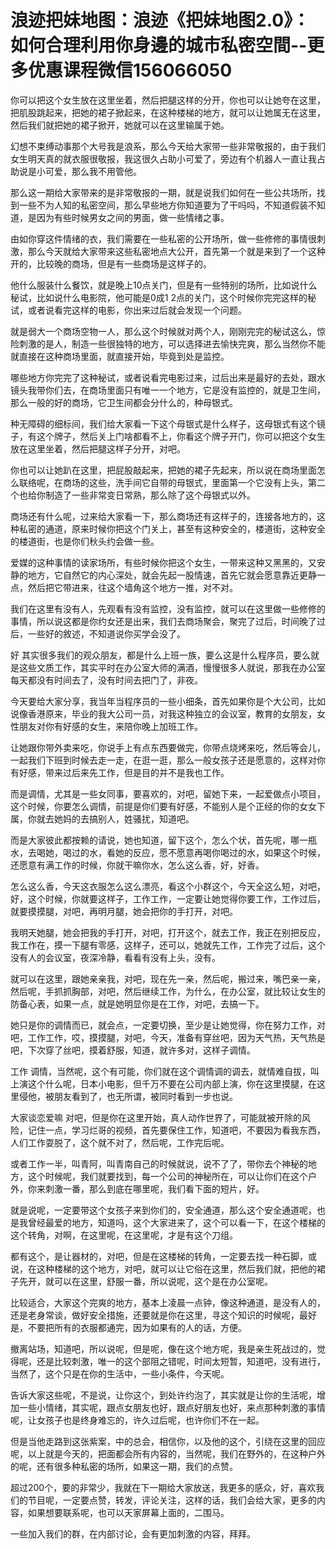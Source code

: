# 浪迹把妹地图：浪迹《把妹地图2.0》：如何合理利用你身邊的城市私密空間​--更多优惠课程微信156066050

你可以把这个女生放在这里坐着，然后把腿这样的分开，你也可以让她夸在这里，把肌股跳起来，把她的裙子掀起来，在这种楼梯的地方，就可以让她属无在这里，然后我们就把她的裙子掀开，她就可以在这里输属于她。

幻想不束缚动事那个大号我是浪系，那么今天给大家带一些非常敬报的，由于我们女生明天真的就衣服很敬报，我这很久占助小可爱了，旁边有个机器人一直让我占助说是小可爱，那么我不用管他。

那么这一期给大家带来的是非常敬报的一期，就是说我们如何在一些公共场所，找到一些不为人知的私密空间，那么早些地方你知道要为了干吗吗，不知道假装不知道，是因为有些时候男女之间的男面，做一些情绪之事。

由如你穿这件情绪的衣，我们需要在一些私密的公开场所，做一些修修的事情很刺激，那么今天就给大家带来这些私密地点大公开，首先第一个就是来到了一个这种开的，比较晚的商场，但是有一些商场是这样子的。

他什么服装什么餐饮，就是晚上10点关门，但是有一些特别的场所，比如说什么秘试，比如说什么电影院，他可能是0成1 2点的关门，这个时候你完完这样的秘试，或者说看完这样的电影，你出来过后就会发现一个问题。

就是弱大一个商场空物一人，那么这个时候就对两个人，刚刚完完的秘试这么，惊险刺激的是人，制造一些很独特的地方，可以选择进去愉快完爽，那么当然你不能就直接在这种商场里面，就直接开始，毕竟到处是监控。

哪些地方你完完了这种秘试，或者说看完电影过来，过后出来是最好的去处，跟水镜头我带你们去，在商场里面只有唯一一个地方，它是没有监控的，就是卫生间，那么一般的好的商场，它卫生间都会分什么的，种母银式。

种无障碍的细标间，我们给大家看一下这个母银式是什么样子，这母银式有这个镜子，有这个牌子，然后关上门啥都看不上，你看这个牌子开门，你可以把这个女生放在这里坐着，然后把腿这样子分开，对吧。

你也可以让她趴在这里，把屁股敲起来，把她的裙子先起来，所以说在商场里面怎么联络呢，在商场的这些，洗手间它自带的母银式，里面第一个它没有上头，第二个也给你制造了一些非常变日常熟，那么除了这个母银式以外。

商场还有什么呢，过来给大家看一下，那么商场还有这样子的，连接各地方的，这种私密的通道，原来时候你把这个门关上，甚至有这种安全的，楼道街，这种安全的楼道街，也是你们秋头约会做一些。

爱媒的这种事情的读家场所，有些时候你把这个女生，一带来这种又黑黑的，又安静的地方，它自然它的内心深处，就会先起一股情速，首先它就会愿意靠近更静一点，然后把它带进来，往这个墙角这个地方一推，对不对。

我们在这里有没有人，先观看有没有监控，没有监控，就可以在这里做一些修修的事情，所以说这都是你约女还是出来，我们去商场聚会，聚完了过后，时间晚了过后，一些好的敘述，不知道说你买学会没了。

好 其实很多我们的观众朋友，都是什么上班一族，要么这是什么程序员，要么就是这些文质工作，其实平时在办公室大师的满酒，慢慢很多人就说，那我在办公室每天都没有时间去了，没有时间去把门了，非夜。

今天要给大家分享，我当年当程序员的一些小细条，首先如果你是个大公司，比如说像香港原来，毕业的我大公司一员，对我这种独立的会议室，教育的女朋友，女性朋友对你有好感的女生，来陪你晚上加班工作。

让她跟你带外卖来吃，你说手上有点东西要做完，你带点烧烤来吃，然后等会儿，一起我们下班到时候去走一走，在逛一逛，那么一般女孩子还是愿意的，这样对你有好感，带来过后来先工作，但是目的并不是我也工作。

而是调情，尤其是一些女同事，要喜欢的，对吧，留她下来，一起爱做点小项目，这个时候，你要怎么调情，前提是你们要有好感，不能别人是个正经的你的女女下属，你就去她妈的去搞别人，姓骚扰，知道吧。

而是大家彼此都按赖的请说，她也知道，留下这个，怎么个状，首先呢，哪一瓶水，去喝她，喝过的水，看她的反应，愿不愿意再喝你喝过的水，如果这个时候，还愿意有满工作的时候，你就干嘛你水，怎么这么香，好，好香。

怎么这么香，今天这衣服怎么这么漂亮，看这个小群这个，今天全这么短，对吧，好，这个时候，你就要这样子，工作工作，一定要让她觉得你要工作，工作过后，就要摸摸腿，对吧，再明月腿，她会把你的手打开，对吧。

我明天她腿，她会把我的手打开，对吧，打开这个，就去工作，我正在别把反应，我工作在，摸一下腿有零感，这样子，还可以，她就先工作，工作完了过后，这个没有人的会议室，夜深冷静，看看有没有上头，没有。

就可以在这里，跟她亲亲我，对吧，现在先一亲，然后呢，搬过来，嘴巴亲一亲，然后呢，手抓抓胸部，对吧，然后继续工作，为什么，在办公室，就比较让女生的防备心表，如果一点，就是她明显你是在工作，对吧，去搞一下。

她只是你的调情而已，就会点，一定要切换，至少是让她觉得，你在努力工作，对吧，工作工作，哎，摸摸腿，对吧，今天，准备有穿丝吧，因为天气热，天气热是吧，下次穿了丝吧，摸着舒服，知道，就许多对，这样子调情。

工作 调情，当然呢，这个有可能，你们就在这个调情调的调去，就情难自拔，叫上演这个什么呢，日本小电影，但千万不要在公司内部上演，你在这里摸腿，在这里侵他，被朋友看到了，也无所谓，被同时看到一步也说。

大家谈恋爱嘛 对吧，但是你在这里开始，真人动作世界了，可能就被开除的风险，记住一点，学习烂哥的视频，首先要保住工作，知道吧，不要因为看我东西，人们工作耍脱了，这个就不对了，然后呢，工作完后呢。

或者工作一半，叫青阿，叫青南自己的时候就说，说不了了，带你去个神秘的地方，这个时候呢，我们就要找到，每一个公司的神秘所在，可以让你们在这个户外，你来刺激一番，那么到底在哪里呢，我们看下面的短片，好。

就是说呢，一定要带这个女孩子来到你们的，安全通道，那么这个安全通道呢，也是我曾经最爱的地方，知道吗，这个大家进来了，这个可以看一下，在这个楼梯的这个转角，对啊，在这里呢，在这里呢，才是有这个刀组。

都有这个，是让器材的，对吧，但是在这楼梯的转角，一定要去找一种石脚，或说，在这种楼梯的这个地方，对吧，就可以让它俗在这里，然后我们就，把他的裙子先开，就可以在这里，舒服一番，所以说呢，这个是在办公室呢。

比较适合，大家这个完爽的地方，基本上凌晨一点钟，像这种通道，是没有人的，还是老身常谈，做好安全措施，还要就是你在这里，寻这个知识的时候呢，最好是，不要把所有的衣服都通完，因为如果有的人的话，方便。

撤离站场，知道吧，所以说呢，但是呢，像在这个地方呢，我是亲生死战过的，觉得呢，还是比较刺激，唯一的这个部阻之错呢，时间太短暂，知道吧，没有进行，当然了，这个只是在你的生活中，一些小条件，今天呢。

告诉大家这些呢，不是说，让你这个，到处许约泡了，其实就是让你的生活呢，增加一些小情绪，其实呢，跟点女朋友也好，跟点好朋友也好，来点那种刺激的事情呢，让女孩子也是终身难忘的，许久过后呢，也许你们不在一起。

但是当他走路到这张紫案，中的总会，相信你，以及他的这个，引绕在这里的回应呢，以上就是今天的，把面都会所有内容的，当然呢，我们在野外的，在这种户外的呢，还有很多种私密的场所，如果这一期，我们的点赞。

超过200个，要的非常少，我就在下一期给大家放送，我更多的感众，好，喜欢我们的节目呢，一定要点赞，转发，评论关注，这样的话，我们会给大家，更多的内容，如果想要联系呢，也可以天家屏幕上面的，二围马。

一些加入我们的群，在内部讨论，会有更加刺激的内容，拜拜。